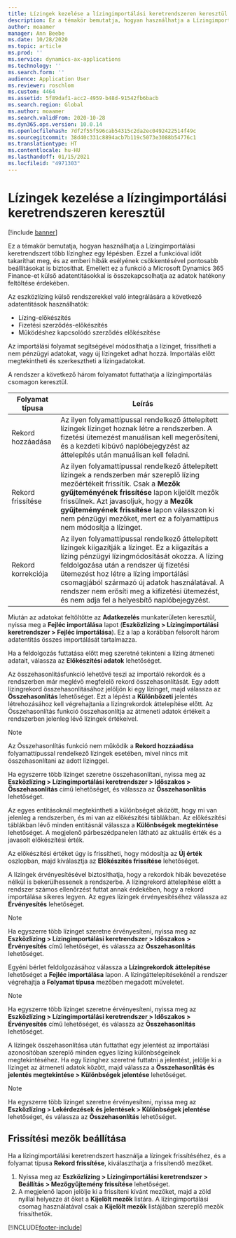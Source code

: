 ```yaml
---
title: Lízingek kezelése a lízingimportálási keretrendszeren keresztül
description: Ez a témakör bemutatja, hogyan használhatja a Lízingimportálási keretrendszert több lízinghez egyszerre.
author: moaamer
manager: Ann Beebe
ms.date: 10/28/2020
ms.topic: article
ms.prod: ''
ms.service: dynamics-ax-applications
ms.technology: ''
ms.search.form: ''
audience: Application User
ms.reviewer: roschlom
ms.custom: 4464
ms.assetid: 5f89daf1-acc2-4959-b48d-91542fb6bacb
ms.search.region: Global
ms.author: moaamer
ms.search.validFrom: 2020-10-28
ms.dyn365.ops.version: 10.0.14
ms.openlocfilehash: 7df2f55f596cab54315c2da2ec0492422514f49c
ms.sourcegitcommit: 38d40c331c8894acb7b119c5073e3088b54776c1
ms.translationtype: HT
ms.contentlocale: hu-HU
ms.lasthandoff: 01/15/2021
ms.locfileid: "4971303"
---
```

# <a name="manage-leases-through-the-lease-import-framework"></a>Lízingek kezelése a lízingimportálási keretrendszeren keresztül

[!include [banner](../includes/banner.md)]

Ez a témakör bemutatja, hogyan használhatja a Lízingimportálási keretrendszert több lízinghez egy lépésben. Ezzel a funkcióval időt takaríthat meg, és az emberi hibák esélyének csökkentésével pontosabb beállításokat is biztosíthat. Emellett ez a funkció a Microsoft Dynamics 365 Finance-et külső adatentitásokkal is összekapcsolhatja az adatok hatékony feltöltése érdekében.

Az eszközlízing külső rendszerekkel való integrálására a következő adatentitások használhatók:

- Lízing-előkészítés
- Fizetési szerződés-előkészítés
- Működéshez kapcsolódó szerződés előkészítése

Az importálási folyamat segítségével módosíthatja a lízinget, frissítheti a nem pénzügyi adatokat, vagy új lízingeket adhat hozzá. Importálás előtt megtekintheti és szerkesztheti a lízingadatokat.

A rendszer a következő három folyamatot futtathatja a lízingimportálás csomagon keresztül.

| Folyamat típusa  | Leírás |
|---------------|-------------|
| Rekord hozzáadása    | Az ilyen folyamattípussal rendelkező áttelepített lízingek lízinget hoznak létre a rendszerben. A fizetési ütemezést manuálisan kell megerősíteni, és a kezdeti kibúvó naplóbejegyzést az áttelepítés után manuálisan kell feladni. |
| Rekord frissítése | Az ilyen folyamattípussal rendelkező áttelepített lízingek a rendszerben már szereplő lízing mezőértékeit frissítik. Csak a **Mezők gyűjteményének frissítése** lapon kijelölt mezők frissülnek. Azt javasoljuk, hogy a **Mezők gyűjteményének frissítése** lapon válasszon ki nem pénzügyi mezőket, mert ez a folyamattípus nem módosítja a lízinget. |
| Rekord korrekciója | Az ilyen folyamattípussal rendelkező áttelepített lízingek kiigazítják a lízinget. Ez a kiigazítás a lízing pénzügyi lízingmódosítását okozza. A lízing feldolgozása után a rendszer új fizetési ütemezést hoz létre a lízing importálási csomagjából származó új adatok használatával. A rendszer nem erősíti meg a kifizetési ütemezést, és nem adja fel a helyesbítő naplóbejegyzést. |

Miután az adatokat feltöltötte az **Adatkezelés** munkaterületen keresztül, nyissa meg a **Fejléc importálása** lapot (**Eszközlízing \> Lízingimportálási keretrendszer \> Fejléc importálása**). Ez a lap a korábban felsorolt három adatentitás összes importálását tartalmazza.

Ha a feldolgozás futtatása előtt meg szeretné tekinteni a lízing átmeneti adatait, válassza az **Előkészítési adatok** lehetőséget.

Az összehasonlításfunkció lehetővé teszi az importáló rekordok és a rendszerben már meglévő megfelelő rekord összehasonlítását. Egy adott lízingrekord összehasonlításához jelöljön ki egy lízinget, majd válassza az **Összehasonlítás** lehetőséget. Ezt a lépést a **Különbözeti** jelentés létrehozásához kell végrehajtania a lízingrekordok áttelepítése előtt. Az Összehasonlítás funkció összehasonlítja az átmeneti adatok értékeit a rendszerben jelenleg lévő lízingek értékeivel.

> [!NOTE]
> Az Összehasonlítás funkció nem működik a **Rekord hozzáadása** folyamattípussal rendelkező lízingek esetében, mivel nincs mit összehasonlítani az adott lízinggel.
>
> Ha egyszerre több lízinget szeretne összehasonlítani, nyissa meg az **Eszközlízing \> Lízingimportálási keretrendszer \> Időszakos \> Összehasonlítás** című lehetőséget, és válassza az **Összehasonlítás** lehetőséget.

Az egyes entitásoknál megtekintheti a különbséget aközött, hogy mi van jelenleg a rendszerben, és mi van az előkészítési táblákban. Az előkészítési táblákban lévő minden entitásnál válassza a **Különbségek megtekintése** lehetőséget. A megjelenő párbeszédpanelen látható az aktuális érték és a javasolt előkészítési érték.

Az előkészítési értéket úgy is frissítheti, hogy módosítja az **Új érték** oszlopban, majd kiválasztja az **Előkészítés frissítése** lehetőséget.

A lízingek érvényesítésével biztosíthatja, hogy a rekordok hibák bevezetése nélkül is bekerülhessenek a rendszerbe. A lízingrekord áttelepítése előtt a rendszer számos ellenőrzést futtat annak érdekében, hogy a rekord importálása sikeres legyen. Az egyes lízingek érvényesítéséhez válassza az **Érvényesítés** lehetőséget.

> [!NOTE]
> Ha egyszerre több lízinget szeretne érvényesíteni, nyissa meg az **Eszközlízing \> Lízingimportálási keretrendszer \> Időszakos \> Érvényesítés** című lehetőséget, és válassza az **Összehasonlítás** lehetőséget.

Egyéni bérlet feldolgozásához válassza a **Lízingrekordok áttelepítése** lehetőséget a **Fejléc importálása** lapon. A lízingáttelepítésekénél a rendszer végrehajtja a **Folyamat típusa** mezőben megadott műveletet.

> [!NOTE]
> Ha egyszerre több lízinget szeretne érvényesíteni, nyissa meg az **Eszközlízing \> Lízingimportálási keretrendszer \> Időszakos \> Érvényesítés** című lehetőséget, és válassza az **Összehasonlítás** lehetőséget.

A lízingek összehasonlítása után futtathat egy jelentést az importálási azonosítóban szereplő minden egyes lízing különbségeinek megtekintéséhez. Ha egy lízinghez szeretné futtatni a jelentést, jelölje ki a lízinget az átmeneti adatok között, majd válassza a **Összehasonlítás és jelentés megtekintése \> Különbségek jelentése** lehetőséget.

> [!NOTE]
> Ha egyszerre több lízinget szeretne érvényesíteni, nyissa meg az **Eszközlízing \> Lekérdezések és jelentések \> Különbségek jelentése** lehetőséget, és válassza az **Összehasonlítás** lehetőséget.

## <a name="set-up-update-fields"></a>Frissítési mezők beállítása

Ha a lízingimportálási keretrendszert használja a lízingek frissítéséhez, és a folyamat típusa **Rekord frissítése**, kiválaszthatja a frissítendő mezőket.

1. Nyissa meg az **Eszközlízing \> Lízingimportálási keretrendszer \> Beállítás \> Mezőgyűjtemény frissítése** lehetőséget.
2. A megjelenő lapon jelölje ki a frissíteni kívánt mezőket, majd a zöld nyíllal helyezze át őket a **Kijelölt mezők** listára. A lízingimportálási csomag használatával csak a **Kijelölt mezők** listájában szereplő mezők frissíthetők.


[!INCLUDE[footer-include](../../includes/footer-banner.md)]